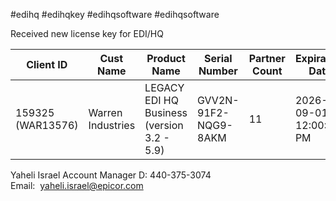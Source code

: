 
#edihq #edihqkey #edihqsoftware #edihqsoftware 

Received new license key for EDI/HQ

| Client ID            | Cust Name         | Product Name                               | Serial Number        | Partner Count | Expiration Date        |
| -------------------- | ----------------- | ------------------------------------------ | -------------------- | ------------- | ---------------------- |
| 159325<br>(WAR13576) | Warren Industries | LEGACY EDI HQ Business (version 3.2 - 5.9) | GVV2N-91F2-NQG9-8AKM | 11            | 2026-09-01 12:00:00 PM |


Yaheli Israel
Account Manager
D: 440-375-3074
Email:  [yaheli.israel@epicor.com](mailto:yaheli.israel@epicor.com)





